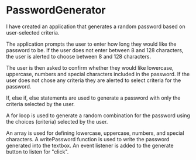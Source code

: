 # PasswordGenerator

I have created an application that generates a random password based on user-selected criteria.

The application prompts the user to enter how long they would like the password to be.
If the user does not enter between 8 and 128 characters, the user is alerted to choose between 8 and 128 characters.

The user is then asked to confirm whether they would like lowercase, uppercase, numbers and special characters included in the password.
If the user does not chose any criteria they are alerted to select criteria for the password.

If, else if, else statements are used to generate a password with only the criteria selected by the user.

A for loop is used to generate a random combination for the password using the choices (criteria) selected by the user.

An array is used for defining lowercase, uppercase, numbers, and special characters.
A writePassword function is used to write the password generated into the textbox.
An event listener is added to the generate button to listen for "click".


